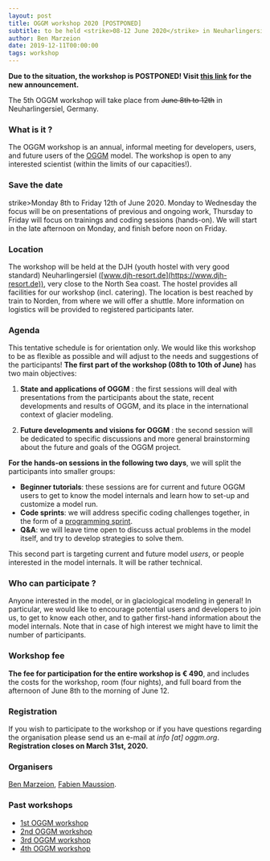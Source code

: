```yaml
---
layout: post
title: OGGM workshop 2020 [POSTPONED]
subtitle: to be held <strike>08-12 June 2020</strike> in Neuharlingersiel, Germany
author: Ben Marzeion
date: 2019-12-11T00:00:00
tags: workshop
---
```


**Due to the situation, the workshop is POSTPONED! Visit [this link]({{site.base_url}}/2021/04/13/5th-workshop-new-date-again/) for the new announcement.**

The 5th OGGM workshop will take place from  <strike>June 8th to 12th</strike>  in Neuharlingersiel, Germany.

### What is it ?

The OGGM workshop is an annual, informal meeting for developers, users, and future users
of the [OGGM](http://docs.oggm.org) model. The workshop is open to any interested scientist
(within the limits of our capacities!).

### Save the date

strike>Monday 8th to Friday 12th of June 2020</strike>. Monday to Wednesday the focus will be on presentations of previous and
ongoing work, Thursday to Friday will focus on trainings and coding sessions (hands-on).
We will start in the late afternoon on Monday, and finish before noon on Friday.

### Location

The workshop will be held at the DJH (youth hostel with very good standard) Neuharlingersiel
([www.djh-resort.de](https://www.djh-resort.de)),
very close to the North Sea coast. The hostel provides all facilities for our workshop (incl. catering).
The location is best reached by train to Norden, from where we will offer a shuttle. More information on
logistics will be provided to registered participants later.

### Agenda

This tentative schedule is for orientation only. We would like this workshop to be as flexible as possible and will
adjust to the needs and suggestions of the participants! **The first part of the workshop (08th to 10th of June)**
has two main objectives:

1. **State and applications of OGGM** : the first sessions will deal with presentations from the participants about
the state, recent developments and results of OGGM, and its place in the international context of glacier modeling.

2. **Future developments and visions for OGGM** : the second session will be dedicated to specific discussions and
more general brainstorming about the future and goals of the OGGM project.

**For the hands-on sessions in the following two days**, we will split the participants into smaller groups:

- **Beginner tutorials**: these sessions are for current and future OGGM users to get to know the model internals
  and learn how to set-up and customize a model run.
- **Code sprints**: we will address specific coding challenges
  together, in the form of a [programming sprint](https://oggm.org/2018/10/16/hack-day/).
- **Q&A**: we will leave time open to discuss actual problems in the model itself,
  and try to develop strategies to solve them.

This second part is targeting current and future model *users*, or
people interested in the model internals. It will be rather technical.

### Who can participate ?

Anyone interested in the model, or in glaciological modeling in general! In particular, we would like to
encourage potential users and developers to join us, to get to know each other, and to gather first-hand
information about the model internals.
Note that in case of high interest we might have to limit the number of participants.

### Workshop fee

**The fee for participation for the entire workshop is € 490**, and includes the costs for the workshop, room (four nights),
and full board from the afternoon of June 8th to the morning of June 12.

### Registration

If you wish to participate to the workshop or if you have questions regarding the organisation please send us an
e-mail at _info [at] oggm.org_. **Registration closes on March 31st, 2020.**


### Organisers

[Ben Marzeion](http://marzeion.info/), [Fabien Maussion](http://fabienmaussion.info/).

### Past workshops

- <u> <a href="{{ site.url }}/2016/02/11/1st-oggm-worshop-summary/"> 1st OGGM workshop </a> </u>
- <u> <a href="{{ site.url }}/2017/04/03/2nd-oggm-worshop-summary/"> 2nd OGGM workshop </a> </u>
- <u> <a href="{{ site.url }}/2018/06/29/3nd-oggm-worshop-summary/"> 3rd OGGM workshop </a> </u>
- <u> <a href="{{ site.url }}/2019/06/21/4st-oggm-worshop-summary/"> 4th OGGM workshop </a> </u>
